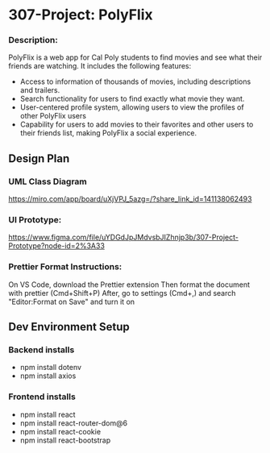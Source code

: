 # 307-Project: PolyFlix

### Description:
PolyFlix is a web app for Cal Poly students to find movies and see what their friends are watching. It includes the following features:
- Access to information of thousands of movies, including descriptions and trailers.
- Search functionality for users to find exactly what movie they want.
- User-centered profile system, allowing users to view the profiles of other PolyFlix users
- Capability for users to add movies to their favorites and other users to their friends list, making PolyFlix a social experience.

## Design Plan

### UML Class Diagram
https://miro.com/app/board/uXjVPJ_5azg=/?share_link_id=141138062493

### UI Prototype:
https://www.figma.com/file/uYDGdJpJMdvsbJIZhnjp3b/307-Project-Prototype?node-id=2%3A33

### Prettier Format Instructions:
On VS Code, download the Prettier extension
Then format the document with prettier (Cmd+Shift+P)
After, go to settings (Cmd+,) and search "Editor:Format on Save" and turn it on

## Dev Environment Setup
### Backend installs
- npm install dotenv
- npm install axios
### Frontend installs
- npm install react
- npm install react-router-dom@6
- npm install react-cookie
- npm install react-bootstrap
